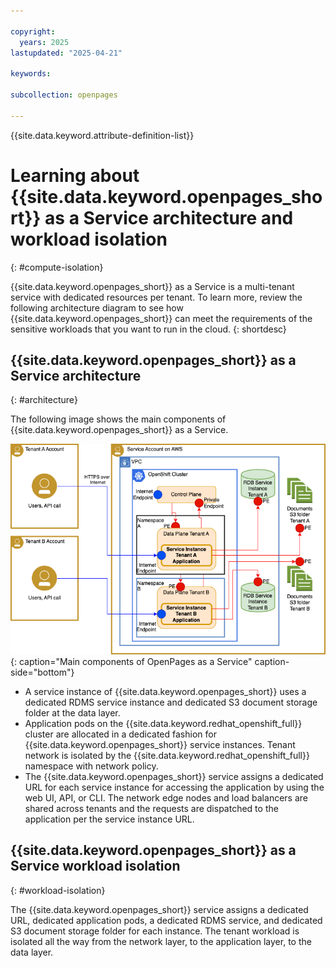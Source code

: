 ```yaml
---

copyright:
  years: 2025
lastupdated: "2025-04-21"

keywords:

subcollection: openpages

---
```


{{site.data.keyword.attribute-definition-list}}

# Learning about {{site.data.keyword.openpages_short}} as a Service architecture and workload isolation
{: #compute-isolation}

{{site.data.keyword.openpages_short}} as a Service is a multi-tenant service with dedicated resources per tenant. To learn more, review the following architecture diagram to see how {{site.data.keyword.openpages_short}} can meet the requirements of the sensitive workloads that you want to run in the cloud.
{: shortdesc}

## {{site.data.keyword.openpages_short}} as a Service architecture
{: #architecture}

The following image shows the main components of {{site.data.keyword.openpages_short}} as a Service.

![Tenant isolation architecture](images/op_saas_tenant_isolation.png "Tenant isolation architecture"){: caption="Main components of OpenPages as a Service" caption-side="bottom"}

- A service instance of {{site.data.keyword.openpages_short}} uses a dedicated RDMS service instance and dedicated S3 document storage folder at the data layer.
- Application pods on the {{site.data.keyword.redhat_openshift_full}} cluster are allocated in a dedicated fashion for {{site.data.keyword.openpages_short}} service instances. Tenant network is isolated by the {{site.data.keyword.redhat_openshift_full}} namespace with network policy.
- The {{site.data.keyword.openpages_short}} service assigns a dedicated URL for each service instance for accessing the application by using the web UI, API, or CLI. The network edge nodes and load balancers are shared across tenants and the requests are dispatched to the application per the service instance URL.

## {{site.data.keyword.openpages_short}} as a Service workload isolation
{: #workload-isolation}

The {{site.data.keyword.openpages_short}} service assigns a dedicated URL, dedicated application pods, a dedicated RDMS service, and dedicated S3 document storage folder for each instance. The tenant workload is isolated all the way from the network layer, to the application layer, to the data layer.
